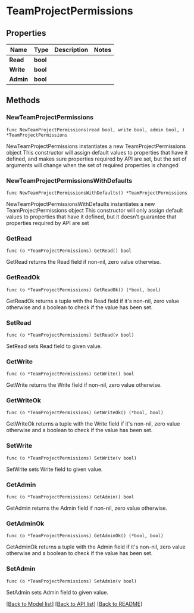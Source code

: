 # TeamProjectPermissions

## Properties

Name | Type | Description | Notes
------------ | ------------- | ------------- | -------------
**Read** | **bool** |  | 
**Write** | **bool** |  | 
**Admin** | **bool** |  | 

## Methods

### NewTeamProjectPermissions

`func NewTeamProjectPermissions(read bool, write bool, admin bool, ) *TeamProjectPermissions`

NewTeamProjectPermissions instantiates a new TeamProjectPermissions object
This constructor will assign default values to properties that have it defined,
and makes sure properties required by API are set, but the set of arguments
will change when the set of required properties is changed

### NewTeamProjectPermissionsWithDefaults

`func NewTeamProjectPermissionsWithDefaults() *TeamProjectPermissions`

NewTeamProjectPermissionsWithDefaults instantiates a new TeamProjectPermissions object
This constructor will only assign default values to properties that have it defined,
but it doesn't guarantee that properties required by API are set

### GetRead

`func (o *TeamProjectPermissions) GetRead() bool`

GetRead returns the Read field if non-nil, zero value otherwise.

### GetReadOk

`func (o *TeamProjectPermissions) GetReadOk() (*bool, bool)`

GetReadOk returns a tuple with the Read field if it's non-nil, zero value otherwise
and a boolean to check if the value has been set.

### SetRead

`func (o *TeamProjectPermissions) SetRead(v bool)`

SetRead sets Read field to given value.


### GetWrite

`func (o *TeamProjectPermissions) GetWrite() bool`

GetWrite returns the Write field if non-nil, zero value otherwise.

### GetWriteOk

`func (o *TeamProjectPermissions) GetWriteOk() (*bool, bool)`

GetWriteOk returns a tuple with the Write field if it's non-nil, zero value otherwise
and a boolean to check if the value has been set.

### SetWrite

`func (o *TeamProjectPermissions) SetWrite(v bool)`

SetWrite sets Write field to given value.


### GetAdmin

`func (o *TeamProjectPermissions) GetAdmin() bool`

GetAdmin returns the Admin field if non-nil, zero value otherwise.

### GetAdminOk

`func (o *TeamProjectPermissions) GetAdminOk() (*bool, bool)`

GetAdminOk returns a tuple with the Admin field if it's non-nil, zero value otherwise
and a boolean to check if the value has been set.

### SetAdmin

`func (o *TeamProjectPermissions) SetAdmin(v bool)`

SetAdmin sets Admin field to given value.



[[Back to Model list]](../README.md#documentation-for-models) [[Back to API list]](../README.md#documentation-for-api-endpoints) [[Back to README]](../README.md)


